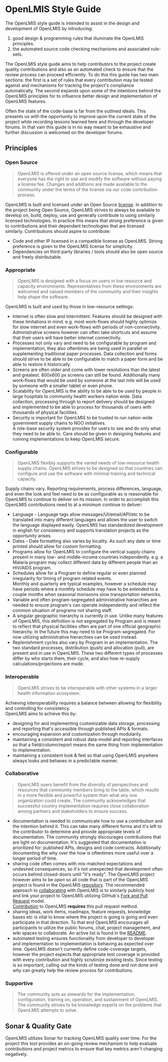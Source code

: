 # OpenLMIS Style Guide
The OpenLMIS style guide is intended to assist in the design and development of OpenLMIS by introducing:

1. good design & programming rules that illuminate the OpenLMIS principles.
2. the automated source code checking mechanisms and associated rule-sets.

The OpenLMIS style guide aims to help contributors to the project create quality contributions and also as an 
automated check to ensure that the review process can proceed efficiently.  To do this this guide has two main sections: 
the first is a set of rules that every contribution may be tested against and mechanisms for tracking the 
project's compliance automatically. The second expands upon some of the intentions behind the OpenLMIS principles for 
to influence better design and implementation of OpenLMIS features.

Often the state of the code-base is far from the outlined ideals.  This presents us with the opportunity to improve 
upon the current state of the project while recording lessons learned here and through the developer forums.  In 
that vain this guide is in no way meant to be exhaustive and further discussion is welcomed on the developer forums.


## Principles

### <a name="open_source"></a>Open Source
> OpenLMIS is offered under an open source license, which means that everyone has the right to use and modify the 
> software without paying a license fee. Changes and additions are made available to the community under the terms of 
> the license via our code contribution process.

OpenLMIS is built and licensed under an Open Source [license](LICENSE.txt).  In addition to the project being Open 
Source, OpenLMIS strives to always be available to develop on, build, deploy, use and generally contribute to using 
similarly licensed technologies.  In practice this means that strong preference is given to contributions and their 
dependant technologies that are licensed similarly.  Contributions should aspire to contribute:

* Code and other IP licensed in a compatible license as OpenLMIS.  Strong preference is given to the OpenLMIS license
 for simplicity.
* Dependencies on third-party libraries / tools should also be open source and freely distributable.

### <a name="appropriate"></a>Appropriate
> OpenLMIS is designed with a focus on users in low resource and capacity environments.  Representatives from these 
> environments are welcomed and valued members of the community and their insights help shape the software.

OpenLMIS is built and used by those in low-resource settings:

* Internet is often slow and intermittent.  Features should be designed with these limitations in mind.  e.g. most 
work-flows should highly optimize for slow internet and even work-flows with periods of non-connectivity.  
Administrative screens however can often take shortcuts and assume that their users will have better internet 
connectivity.
* Processes not only vary and need to be configurable by program and implementation, they also oftentimes are being 
used in parallel or supplementing traditional paper processes.  Data collection and forms should strive to be able to 
be configurable to match a paper form and be able to restore it historically.
* Screens are often older and come with lower resolutions than the latest and greatest.  800x600 px screens can still
be found.  Additionally many work-flows that would be used by someone at the last mile will be used by someone with a
smaller tablet or even phone.
* Scalability for OpenLMIS is the ability to be able to be used by people in large hospitals to community health 
workers nation wide.  Data collection, processing through to report delivery should be designed and implemented to be
able to process for thousands of users with thousands of physical facilities.
* Security is important for OpenLMIS to be trusted to run nation-wide government supply chains to NGO initiatives.  
A role-base security system provides for users to see and do only what they need to be able to.  Care should be given
in designing features and running implementations to keep OpenLMIS secure.

### <a name="configurable"></a>Configurable
> OpenLMIS flexibly supports the varied needs of low-resource health supply chains. OpenLMIS strives to be 
> designed so that countries can configure and use the software with minimal training and technical capacity.

Supply chains vary.  Reporting requirements, process differences, language, and even the look and feel need to be as 
configurable as is reasonable for OpenLMIS to continue to deliver on its mission.  In order to accomplish this OpenLMIS
contributions need to at a minimum continue to deliver:

* Language - Language tags allow messages/UI/email/API/etc to be translated into many different languages and allows 
the user to switch the language displayed easily.  OpenLMIS has standardized development in english for consistency
and supports translation projects as the opportunity arises.
* Dates - Date formatting also varies by locality.  As such any date or time printed should allow for custom 
formatting.
* Programs allow for OpenLMIS to configure the vertical supply chains present in many low- and middle-income 
countries independently.  e.g. a Malaria program may collect different data by different people than an HIV/AIDS 
program.
* Schedules allow for a Program to define regular or even planned irregularity for timing of program related events.  
Monthly and quarterly are typical examples, however a schedule may have periods where a monthly schedule may have to 
be extended to a couple months when seasonal monsoons slow transportation networks.
* Variable and often program-segregated administrative hierarchies are needed to ensure program's can operate 
independently and reflect the common situation of programs not sharing staff.
* A singular geographic hierarchy is currently in use.  Unlike many features of OpenLMIS, this definition is not 
segregated by Program and is meant to reflect that physical facilities often are part of one official geographic 
hierarchy.  In the future this may need to be Program-segregated.  For now utilizing administrative hierarchies can 
be used instead.
* Replenishment cycles also vary by Program in an implementation.  The two standard processes, distribution (push) 
and allocation (pull), are present and in use in OpenLMIS.  These two different types of processes differ by who 
starts them, their cycle, and also how re-supply calculations/projections are made.

### <a name="interoperable"></a>Interoperable
> OpenLMIS strives to be interoperable with other systems in a larger health information ecosystem.

Achieving interoperability requires a balance between allowing for flexibility and controlling for consistency.  
OpenLMIS aims to achieve this by:

* designing for and implementing customizable data storage, processing and reporting that's accessible through 
published APIs & formats.
* encouraging expansion and customization through modularity.
* maintaining a consistent and robust data-model and reporting interfaces so that a field/column/report means the 
same thing from implementation to implementation. 
* maintaining a consistent look & feel so that using OpenLMIS anywhere always looks and behaves in a predictable manner.

### <a name="collaborative"></a>Collaborative
> OpenLMIS users benefit from the diversity of perspectives and resources that community members bring to the table, 
> which results in a more flexible and powerful system than what any one organization could create. The community 
> acknowledges that successful country implementation requires close collaboration among partners and stakeholders to 
> ensure success.

* documentation is needed to communicate how to use a contribution and the intention behind it.  This can take many 
different forms and it's left to the contributor to determine and provide appropriate levels of documentation.  The 
community strongly discourages contributions that are light on documentation.  It's suggested that documentation is 
prioritized for: published APIs, designs and code contracts.  Additionally documenting the why over the how is 
oftentimes more useful over a longer period of time.
* sharing code often comes with mis-matched expectations and undesired consequences, so it's not unexpected that 
development often occurs behind closed-doors until "it's ready".  The OpenLMIS project however aims to be *open* so all 
code that is part of the OpenLMIS project is found in the OpenLMIS [repository](https://github.com/OpenLMIS/open-lmis).
The recommended approach to [collaborating](CONTRIBUTING.md) with OpenLMIS is to similarly publicly host and link 
your project to OpenLMIS utilizing GitHub's 
[Fork and Pull Request](https://help.github.com/categories/collaborating-on-projects-using-pull-requests/) model.  
[Contribution](CONTRIBUTING.md) to OpenLMIS **requires** this pull request method.
* sharing ideas, work items, roadmaps, feature requests, knowledge bases etc is vital to know where the project is 
going is going and even participate in that direction.  To that end OpenLMIS encourages all participants to utilize 
the public forums, chat, project management, and wiki spaces to collaborate.  An active list is found in the 
[README](README.md).
* automated testing ensures functionality from developer to developer and implementation to implementation is 
behaving as expected over time.  OpenLMIS doesn't currently define code-coverage targets, however the project expects 
that appropriate test coverage is provided with every contribution and highly scrutinize existing tests.  Since 
testing is so important, calling out the kinds of testing done and not done and *why* can greatly help the review 
process for contributions.


### <a name="supportive"></a>Supportive
> The community acts as stewards for the implementation, configuration, training on, operation, and sustainment 
> of OpenLMIS. The community strives to be knowledge experts on the problems that OpenLMIS attempts to solve.


## Sonar & Quality Gate
OpenLMIS utilizes Sonar for tracking OpenLMIS quality over time.  For the project this tool provides an on-going review
mechanism to help evaluate contributions and project metrics to ensure that key metrics aren't changing negatively.  

